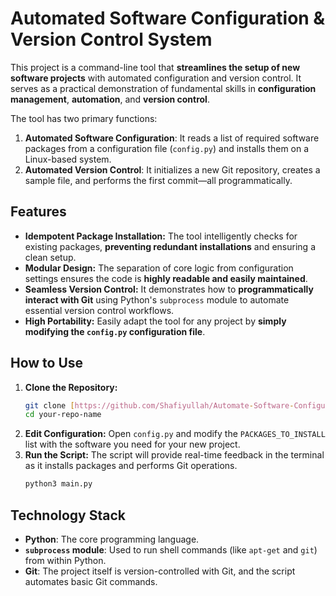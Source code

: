# Automated Software Configuration & Version Control System

This project is a command-line tool that **streamlines the setup of new software projects** with automated configuration and version control. It serves as a practical demonstration of fundamental skills in **configuration management**, **automation**, and **version control**.

The tool has two primary functions:
1.  **Automated Software Configuration**: It reads a list of required software packages from a configuration file (`config.py`) and installs them on a Linux-based system.
2.  **Automated Version Control**: It initializes a new Git repository, creates a sample file, and performs the first commit—all programmatically.

## Features

* **Idempotent Package Installation:** The tool intelligently checks for existing packages, **preventing redundant installations** and ensuring a clean setup.
* **Modular Design:** The separation of core logic from configuration settings ensures the code is **highly readable and easily maintained**.
* **Seamless Version Control:** It demonstrates how to **programmatically interact with Git** using Python's `subprocess` module to automate essential version control workflows.
* **High Portability:** Easily adapt the tool for any project by **simply modifying the `config.py` configuration file**.

## How to Use

1.  **Clone the Repository:**
    ```bash
    git clone [https://github.com/Shafiyullah/Automate-Software-Configuration-And-Version-Control-System.git](https://github.com/Shafiyullah/Automate-Software-Configuration-And-Version-Control-System.git)
    cd your-repo-name
    ```
2.  **Edit Configuration:**
    Open `config.py` and modify the `PACKAGES_TO_INSTALL` list with the software you need for your new project.
3.  **Run the Script:**
    The script will provide real-time feedback in the terminal as it installs packages and performs Git operations.
    ```bash
    python3 main.py
    ```

## Technology Stack

* **Python**: The core programming language.
* **`subprocess` module**: Used to run shell commands (like `apt-get` and `git`) from within Python.
* **Git**: The project itself is version-controlled with Git, and the script automates basic Git commands.